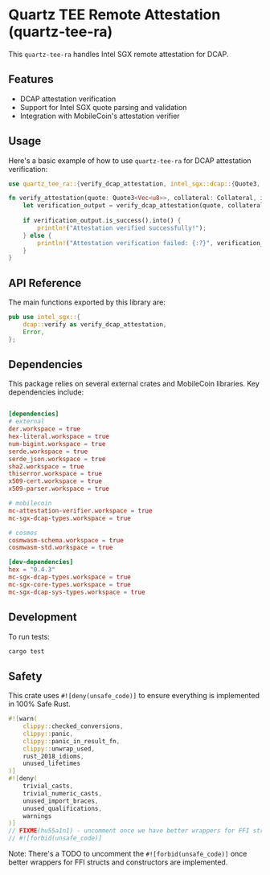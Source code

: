 # Quartz TEE Remote Attestation (quartz-tee-ra)

This `quartz-tee-ra` handles Intel SGX remote attestation for DCAP.

## Features

- DCAP attestation verification
- Support for Intel SGX quote parsing and validation
- Integration with MobileCoin's attestation verifier

## Usage

Here's a basic example of how to use `quartz-tee-ra` for DCAP attestation verification:

```rust
use quartz_tee_ra::{verify_dcap_attestation, intel_sgx::dcap::{Quote3, Collateral, TrustedIdentity}};

fn verify_attestation(quote: Quote3<Vec<u8>>, collateral: Collateral, identities: &[TrustedIdentity]) {
    let verification_output = verify_dcap_attestation(quote, collateral, identities);
    
    if verification_output.is_success().into() {
        println!("Attestation verified successfully!");
    } else {
        println!("Attestation verification failed: {:?}", verification_output);
    }
}
```

## API Reference

The main functions exported by this library are:


```21:25:cosmwasm/packages/quartz-tee-ra/src/lib.rs
pub use intel_sgx::{
    dcap::verify as verify_dcap_attestation,
    Error,
};
```


## Dependencies

This package relies on several external crates and MobileCoin libraries. Key dependencies include:


```11:36:cosmwasm/packages/quartz-tee-ra/Cargo.toml

[dependencies]
# external
der.workspace = true
hex-literal.workspace = true
num-bigint.workspace = true
serde.workspace = true
serde_json.workspace = true
sha2.workspace = true
thiserror.workspace = true
x509-cert.workspace = true
x509-parser.workspace = true

# mobilecoin
mc-attestation-verifier.workspace = true
mc-sgx-dcap-types.workspace = true

# cosmos
cosmwasm-schema.workspace = true
cosmwasm-std.workspace = true

[dev-dependencies]
hex = "0.4.3"
mc-sgx-dcap-types.workspace = true
mc-sgx-core-types.workspace = true
mc-sgx-dcap-sys-types.workspace = true
```


## Development

To run tests:

```sh
cargo test
```

## Safety

This crate uses `#![deny(unsafe_code)]` to ensure everything is implemented in 100% Safe Rust.


```1:17:cosmwasm/packages/quartz-tee-ra/src/lib.rs
#![warn(
    clippy::checked_conversions,
    clippy::panic,
    clippy::panic_in_result_fn,
    clippy::unwrap_used,
    rust_2018_idioms,
    unused_lifetimes
)]
#![deny(
    trivial_casts,
    trivial_numeric_casts,
    unused_import_braces,
    unused_qualifications,
    warnings
)]
// FIXME(hu55a1n1) - uncomment once we have better wrappers for FFI structs and ctors
// #![forbid(unsafe_code)]
```


Note: There's a TODO to uncomment the `#![forbid(unsafe_code)]` once better wrappers for FFI structs and constructors are implemented.

